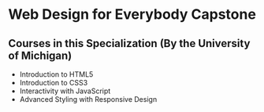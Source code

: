 # Web Design for Everybody Capstone

## Courses in this Specialization (By the University of Michigan)
  - Introduction to HTML5
  - Introduction to CSS3
  - Interactivity with JavaScript
  - Advanced Styling with Responsive Design
